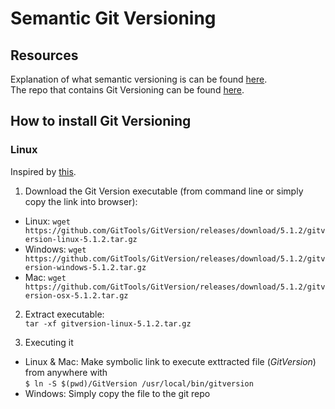 # Semantic Git Versioning

## Resources
Explanation of what semantic versioning is can be found [here](https://semver.org/).<br>
The repo that contains Git Versioning can be found [here](https://github.com/GitTools/GitVersion).

## How to install Git Versioning
### Linux
Inspired by [this](https://www.river.red/install-gitversion-ubuntu-16-04/).

1. Download the Git Version executable (from command line or simply copy the link into browser):<br>
- Linux: ```wget https://github.com/GitTools/GitVersion/releases/download/5.1.2/gitversion-linux-5.1.2.tar.gz```
- Windows: ```wget https://github.com/GitTools/GitVersion/releases/download/5.1.2/gitversion-windows-5.1.2.tar.gz```
- Mac: ```wget https://github.com/GitTools/GitVersion/releases/download/5.1.2/gitversion-osx-5.1.2.tar.gz```

2. Extract executable:<br>
```tar -xf gitversion-linux-5.1.2.tar.gz```

3. Executing it
- Linux & Mac: Make symbolic link to execute exttracted file (<i>GitVersion</i>) from anywhere with<br>
```$ ln -S $(pwd)/GitVersion /usr/local/bin/gitversion```
- Windows: Simply copy the file to the git repo




